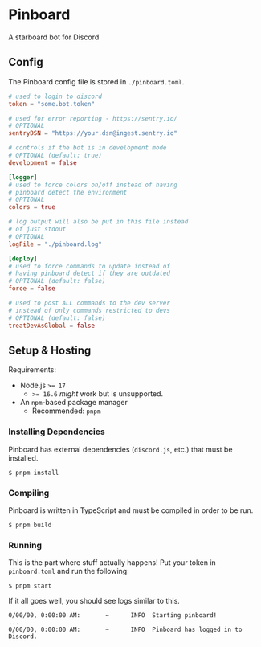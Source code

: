 # Pinboard

A starboard bot for Discord

## Config

The Pinboard config file is stored in `./pinboard.toml`.

```toml
# used to login to discord
token = "some.bot.token"

# used for error reporting - https://sentry.io/
# OPTIONAL
sentryDSN = "https://your.dsn@ingest.sentry.io"

# controls if the bot is in development mode
# OPTIONAL (default: true)
development = false

[logger]
# used to force colors on/off instead of having
# pinboard detect the environment
# OPTIONAL
colors = true

# log output will also be put in this file instead
# of just stdout
# OPTIONAL
logFile = "./pinboard.log"

[deploy]
# used to force commands to update instead of
# having pinboard detect if they are outdated
# OPTIONAL (default: false)
force = false

# used to post ALL commands to the dev server
# instead of only commands restricted to devs
# OPTIONAL (default: false)
treatDevAsGlobal = false
```

## Setup & Hosting

Requirements:

- Node.js `>= 17`
  - `>= 16.6` _might_ work but is unsupported.
- An `npm`-based package manager
  - Recommended: `pnpm`

### Installing Dependencies

Pinboard has external dependencies (`discord.js`, etc.) that must be installed.

```console
$ pnpm install
```

### Compiling

Pinboard is written in TypeScript and must be compiled in order to be run.

```console
$ pnpm build
```

### Running

This is the part where stuff actually happens! Put your token in `pinboard.toml` and run the following:

```console
$ pnpm start
```

If it all goes well, you should see logs similar to this.

```log
0/00/00, 0:00:00 AM:       ~      INFO  Starting pinboard!
...
0/00/00, 0:00:00 AM:       ~      INFO  Pinboard has logged in to Discord.
```

